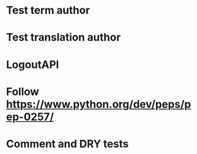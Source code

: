 # Test term author
# Test translation author
# LogoutAPI
# Follow https://www.python.org/dev/peps/pep-0257/
# Comment and DRY tests
